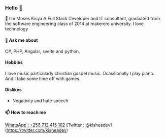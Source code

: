 ### Hello 👋

🔭 I’m Moses Kisya
A Full Stack Developer and IT consultant, graduated from the software engineering class of 2014 at makerere university.
I love technology

#### 💬 Ask me about
C#, PHP, Angular, svelte and python.

#### Hobbies
I love music particularly christian gospel music.
Ocassionally I play piano.
And I take some time off with games.

#### Dislikes
- Negativity and hate speech

#### 📫 How to reach me
[WhatsApp : +256 712 415 102](https://wa.me/256712415102?text=Hello%2C%20can%20we%20have%20a%20chat%3F)
[Twitter  : @kisheadev] (https://twitter.com/kisheadev)
